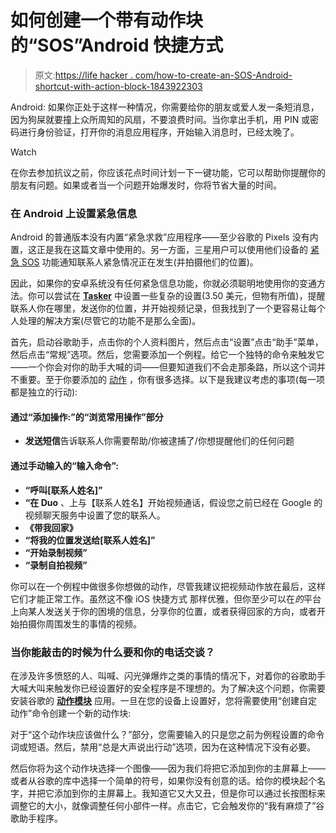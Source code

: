 # 如何创建一个带有动作块的“SOS”Android 快捷方式

> 原文:[https://life hacker . com/how-to-create-an-SOS-Android-shortcut-with-action-block-1843922303](https://lifehacker.com/how-to-create-an-sos-android-shortcut-with-action-block-1843922303)

Android: 如果你正处于这样一种情况，你需要给你的朋友或爱人发一条短消息，因为狗屎就要撞上众所周知的风扇，不要浪费时间。当你拿出手机，用 PIN 或密码进行身份验证，打开你的消息应用程序，开始输入消息时，已经太晚了。

Watch

在你去参加抗议之前，你应该花点时间计划一下一键功能，它可以帮助你提醒你的朋友有问题。如果或者当一个问题开始爆发时，你将节省大量的时间。

### 在 Android 上设置紧急信息

Android 的普通版本没有内置“紧急求救”应用程序——至少谷歌的 Pixels 没有内置，这正是我在这篇文章中使用的。另一方面，三星用户可以使用他们设备的 [紧急 SOS](https://www.samsung.com/nz/support/mobile-devices/samsung-sos-smart-phone-emergency-message-guide/) 功能通知联系人紧急情况正在发生(并拍摄他们的位置)。

因此，如果你的安卓系统没有任何紧急信息功能，你就必须聪明地使用你的变通方法。你可以尝试在 [**Tasker**](https://play.google.com/store/apps/details?id=net.dinglisch.android.taskerm&hl=en_US) 中设置一些复杂的设置(3.50 美元，但物有所值)，提醒联系人你在哪里，发送你的位置，并开始视频记录，但我找到了一个更容易让每个人处理的解决方案(尽管它的功能不是那么全面)。

首先，启动谷歌助手，点击你的个人资料图片，然后点击“设置”点击“助手”菜单，然后点击“常规”选项。然后，您需要添加一个例程。给它一个独特的命令来触发它——一个你会对你的助手大喊的词——但要知道我们不会走那条路，所以这个词并不重要。至于你要添加的 [动作](https://assistant.google.com/explore/) ，你有很多选择。以下是我建议考虑的事项(每一项都是独立的行动):

#### 通过“添加操作:”的“浏览常用操作”部分

*   **发送短信**告诉联系人你需要帮助/你被逮捕了/你想提醒他们的任何问题

#### 通过手动输入的“输入命令”:

*   **“呼叫[联系人姓名]”**
*   **“在 Duo** 、上与【联系人姓名】开始视频通话，假设您之前已经在 Google 的视频聊天服务中设置了您的联系人。
*   **《带我回家》**
*   **“将我的位置发送给[联系人姓名]”**
*   **“开始录制视频”**
*   **“录制自拍视频”**

你可以在一个例程中做很多你想做的动作，尽管我建议把视频动作放在最后，这样它们才能正常工作。虽然这不像 iOS 快捷方式 那样优雅，但你至少可以在*的*平台上向某人发送关于你的困境的信息，分享你的位置，或者获得回家的方向，或者开始拍摄你周围发生的事情的视频。

### 当你能敲击的时候为什么要和你的电话交谈？

在涉及许多愤怒的人、叫喊、闪光弹爆炸之类的事情的情况下，对着你的谷歌助手大喊大叫来触发你已经设置好的安全程序是不理想的。为了解决这个问题，你需要安装谷歌的 [**动作模块**](https://play.google.com/store/apps/details?id=com.google.android.apps.accessibility.maui.actionblocks&hl=en_US) 应用。一旦在您的设备上设置好，您将需要使用“创建自定动作”命令创建一个新的动作块:

对于“这个动作块应该做什么？”部分，您需要输入的只是您之前为例程设置的命令词或短语。然后，禁用“总是大声说出行动”选项，因为在这种情况下没有必要。

然后你将为这个动作块选择一个图像——因为我们将把它添加到你的主屏幕上——或者从谷歌的库中选择一个简单的符号，如果你没有创意的话。给你的模块起个名字，并把它添加到你的主屏幕上。我知道它又大又丑，但是你可以通过长按图标来调整它的大小，就像调整任何小部件一样。点击它，它会触发你的“我有麻烦了”谷歌助手程序。